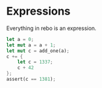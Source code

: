 # Expressions

Everything in rebo is an expression.

```rust
let a = 0;
let mut a = a + 1;
let mut c = add_one(a);
c += {
    let c = 1337;
    c + 42
};
assert(c == 1381);
```
